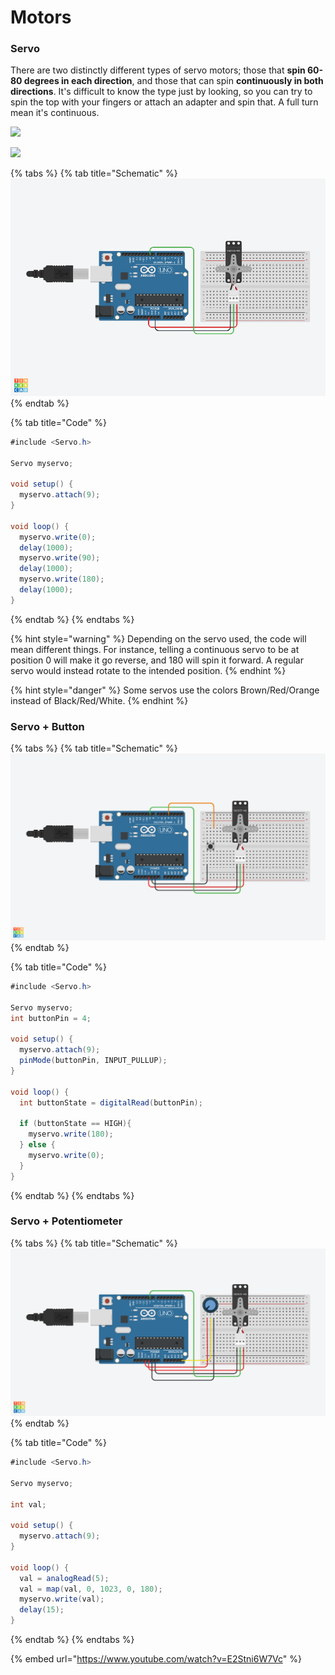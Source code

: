 # Motors

### Servo

There are two distinctly different types of servo motors; those that **spin 60-80 degrees in each direction**, and those that can spin **continuously in both directions**. It's difficult to know the type just by looking, so you can try to spin the top with your fingers or attach an adapter and spin that. A full turn mean it's continuous.

![](https://cdn-shop.adafruit.com/970x728/154-03.jpg)

![](https://cdn-shop.adafruit.com/970x728/154-04.jpg)

{% tabs %}
{% tab title="Schematic" %}
![](../../../../.gitbook/assets/servo.png)
{% endtab %}

{% tab title="Code" %}
```csharp
#include <Servo.h>

Servo myservo;

void setup() {
  myservo.attach(9);
}

void loop() {
  myservo.write(0);
  delay(1000);
  myservo.write(90);
  delay(1000);
  myservo.write(180);
  delay(1000);
}
```
{% endtab %}
{% endtabs %}

{% hint style="warning" %}
Depending on the servo used, the code will mean different things.  For instance, telling a continuous servo to be at position 0 will make it go reverse, and 180 will spin it forward. A regular servo would instead rotate to the intended position. 
{% endhint %}

{% hint style="danger" %}
Some servos use the colors Brown/Red/Orange instead of Black/Red/White. 
{% endhint %}

### Servo + Button

{% tabs %}
{% tab title="Schematic" %}
![](../../../../.gitbook/assets/servo-button-1.png)
{% endtab %}

{% tab title="Code" %}
```csharp
#include <Servo.h>

Servo myservo;
int buttonPin = 4;

void setup() {
  myservo.attach(9);
  pinMode(buttonPin, INPUT_PULLUP);
}

void loop() {
  int buttonState = digitalRead(buttonPin);
  
  if (buttonState == HIGH){
    myservo.write(180);
  } else {
    myservo.write(0);
  }
}
```
{% endtab %}
{% endtabs %}

### Servo + Potentiometer

{% tabs %}
{% tab title="Schematic" %}
![](../../../../.gitbook/assets/servo-potentiometer.png)
{% endtab %}

{% tab title="Code" %}
```csharp
#include <Servo.h>

Servo myservo;

int val;

void setup() {
  myservo.attach(9);
}

void loop() {
  val = analogRead(5);
  val = map(val, 0, 1023, 0, 180);
  myservo.write(val); 
  delay(15);
}
```
{% endtab %}
{% endtabs %}

{% embed url="https://www.youtube.com/watch?v=E2Stni6W7Vc" %}



